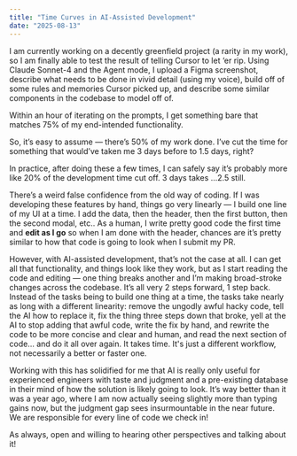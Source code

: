 ```yaml
---
title: "Time Curves in AI-Assisted Development"
date: "2025-08-13"
---
```


I am currently working on a decently greenfield project (a rarity in my work), so I am finally able to test the result of telling Cursor to let ‘er rip. Using Claude Sonnet-4 and the Agent mode, I upload a Figma screenshot, describe what needs to be done in vivid detail (using my voice), build off of some rules and memories Cursor picked up, and describe some similar components in the codebase to model off of.

Within an hour of iterating on the prompts, I get something bare that matches 75% of my end-intended functionality.

So, it’s easy to assume — there’s 50% of my work done. I’ve cut the time for something that would’ve taken me 3 days before to 1.5 days, right?

In practice, after doing these a few times, I can safely say it’s probably more like 20% of the development time cut off. 3 days takes …2.5 still.

There’s a weird false confidence from the old way of coding. If I was developing these features by hand, things go very linearly — I build one line of my UI at a time. I add the data, then the header, then the first button, then the second modal, etc.. As a human, I write pretty good code the first time and **edit as I go** so when I am done with the header, chances are it’s pretty similar to how that code is going to look when I submit my PR.

However, with AI-assisted development, that’s not the case at all. I can get all that functionality, and things look like they work, but as I start reading the code and editing — one thing breaks another and I’m making broad-stroke changes across the codebase. It’s all very 2 steps forward, 1 step back. Instead of the tasks being to build one thing at a time, the tasks take nearly as long with a different linearity: remove the ungodly awful hacky code, tell the AI how to replace it, fix the thing three steps down that broke, yell at the AI to stop adding that awful code, write the fix by hand, and rewrite the code to be more concise and clear and human, and read the next section of code… and do it all over again. It takes time. It's just a different workflow, not necessarily a better or faster one.

Working with this has solidified for me that AI is really only useful for experienced engineers with taste and judgment and a pre-existing database in their mind of how the solution is likely going to look. It’s way better than it was a year ago, where I am now actually seeing slightly more than typing gains now, but the judgment gap sees insurmountable in the near future. We are responsible for every line of code we check in!

As always, open and willing to hearing other perspectives and talking about it!
